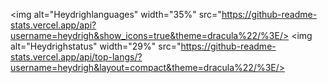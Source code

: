 <img alt="Heydrighlanguages" width="35%" src="https://github-readme-stats.vercel.app/api?username=heydrigh&show_icons=true&theme=dracula%22/%3E/>
<img alt="Heydrighstatus" width="29%" src="https://github-readme-stats.vercel.app/api/top-langs/?username=heydrigh&layout=compact&theme=dracula%22/%3E/>

